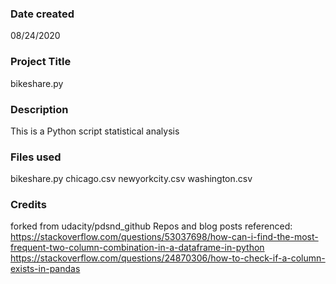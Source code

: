 ### Date created
08/24/2020

### Project Title
bikeshare.py

### Description
This is a Python script statistical analysis 

### Files used
bikeshare.py
chicago.csv
newyorkcity.csv
washington.csv

### Credits
forked from udacity/pdsnd_github
Repos and blog posts referenced:
https://stackoverflow.com/questions/53037698/how-can-i-find-the-most-frequent-two-column-combination-in-a-dataframe-in-python
https://stackoverflow.com/questions/24870306/how-to-check-if-a-column-exists-in-pandas
